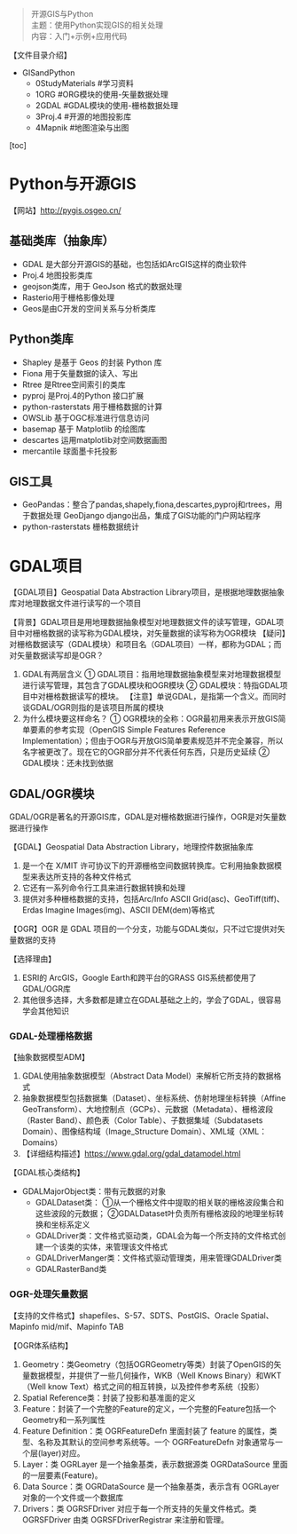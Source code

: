 > 开源GIS与Python  
> 主题：使用Python实现GIS的相关处理  
> 内容：入门+示例+应用代码


【文件目录介绍】

- GISandPython
    - 0StudyMaterials #学习资料
    - 1ORG  #ORG模块的使用-矢量数据处理
    - 2GDAL #GDAL模块的使用-栅格数据处理
    - 3Proj.4 #开源的地图投影库
    - 4Mapnik #地图渲染与出图

[toc]


# Python与开源GIS
【网站】http://pygis.osgeo.cn/


## 基础类库（抽象库）
- GDAL 是大部分开源GIS的基础，也包括如ArcGIS这样的商业软件
- Proj.4 地图投影类库
- geojson类库，用于 GeoJson 格式的数据处理
- Rasterio用于栅格影像处理
- Geos是由C开发的空间关系与分析类库

## Python类库
- Shapley 是基于 Geos 的封装 Python 库
- Fiona 用于矢量数据的读入、写出
- Rtree 是Rtree空间索引的类库
- pyproj 是Proj.4的Python 接口扩展
- python-rasterstats 用于栅格数据的计算
- OWSLib 基于OGC标准进行信息访问
- basemap 基于 Matplotlib 的绘图库
- descartes 运用matplotlib对空间数据画图
- mercantile 球面墨卡托投影

## GIS工具
- GeoPandas：整合了pandas,shapely,fiona,descartes,pyproj和rtrees，用于数据处理
GeoDjango django出品，集成了GIS功能的门户网站程序
- python-rasterstats 栅格数据统计

# GDAL项目
【GDAL项目】Geospatial Data Abstraction Library项目，是根据地理数据抽象库对地理数据文件进行读写的一个项目

【背景】GDAL项目是用地理数据抽象模型对地理数据文件的读写管理，GDAL项目中对栅格数据的读写称为GDAL模块，对矢量数据的读写称为OGR模块
【疑问】对栅格数据读写（GDAL模块）和项目名（GDAL项目）一样，都称为GDAL；而对矢量数据读写却是OGR？

1. GDAL有两层含义
① GDAL项目：指用地理数据抽象模型来对地理数据模型进行读写管理，其包含了GDAL模块和OGR模块
② GDAL模块：特指GDAL项目中对栅格数据读写的模块。
【注意】单说GDAL，是指第一个含义。而同时谈GDAL/OGR则指的是该项目所属的模块
2. 为什么模块要这样命名？
① OGR模块的全称：OGR最初用来表示开放GIS简单要素的参考实现（OpenGIS Simple Features Reference Implementation）；但由于OGR与开放GIS简单要素规范并不完全兼容，所以名字被更改了。现在它的OGR部分并不代表任何东西，只是历史延续
② GDAL模块：还未找到依据

## GDAL/OGR模块
GDAL/OGR是著名的开源GIS库，GDAL是对栅格数据进行操作，OGR是对矢量数据进行操作


【GDAL】Geospatial Data Abstraction Library，地理控件数据抽象库
1. 是一个在 X/MIT 许可协议下的开源栅格空间数据转换库。它利用抽象数据模型来表达所支持的各种文件格式
2. 它还有一系列命令行工具来进行数据转换和处理
3. 提供对多种栅格数据的支持，包括Arc/Info ASCII Grid(asc)、GeoTiff(tiff)、Erdas Imagine Images(img)、ASCII DEM(dem)等格式

【OGR】OGR 是 GDAL 项目的一个分支，功能与GDAL类似，只不过它提供对矢量数据的支持

【选择理由】

1. ESRI的 ArcGIS，Google Earth和跨平台的GRASS GIS系统都使用了GDAL/OGR库
2. 其他很多选择，大多数都是建立在GDAL基础之上的，学会了GDAL，很容易学会其他知识

### GDAL-处理栅格数据
【抽象数据模型ADM】
1. GDAL使用抽象数据模型（Abstract Data Model）来解析它所支持的数据格式
2. 抽象数据模型包括数据集（Dataset）、坐标系统、仿射地理坐标转换（Affine GeoTransform）、大地控制点（GCPs）、元数据（Metadata）、栅格波段（Raster Band）、颜色表（Color Table）、子数据集域（Subdatasets Domain）、图像结构域（Image_Structure Domain）、XML域（XML：Domains）
3. 【详细结构描述】https://www.gdal.org/gdal_datamodel.html

【GDAL核心类结构】

- GDALMajorObject类：带有元数据的对象
	- GDALDataset类：
	①从一个栅格文件中提取的相关联的栅格波段集合和这些波段的元数据；
	②GDALDataset叶负责所有栅格波段的地理坐标转换和坐标系定义
	- GDALDriver类：文件格式驱动类，GDAL会为每一个所支持的文件格式创建一个该类的实体，来管理该文件格式
	- GDALDriverManger类：文件格式驱动管理类，用来管理GDALDriver类
	- GDALRasterBand类

### OGR-处理矢量数据
【支持的文件格式】shapefiles、S-57、SDTS、PostGIS、Oracle Spatial、Mapinfo mid/mif、Mapinfo TAB

【OGR体系结构】
1. Geometry：类Geometry（包括OGRGeometry等类）封装了OpenGIS的矢量数据模型，并提供了一些几何操作，WKB（Well Knows Binary）和WKT（Well know Text）格式之间的相互转换，以及控件参考系统（投影）
2. Spatial Reference类：封装了投影和基准面的定义
3. Feature：封装了一个完整的Feature的定义，一个完整的Feature包括一个Geometry和一系列属性
4. Feature Definition：类 OGRFeatureDefn 里面封装了 feature 的属性，类型、名称及其默认的空间参考系统等。一个 OGRFeatureDefn 对象通常与一个层(layer)对应。
5. Layer：类 OGRLayer 是一个抽象基类，表示数据源类 OGRDataSource 里面的一层要素(Feature)。
6. Data Source：类 OGRDataSource 是一个抽象基类，表示含有 OGRLayer 对象的一个文件或一个数据库
7. Drivers：类 OGRSFDriver 对应于每一个所支持的矢量文件格式。类OGRSFDriver 由类 OGRSFDriverRegistrar 来注册和管理。



